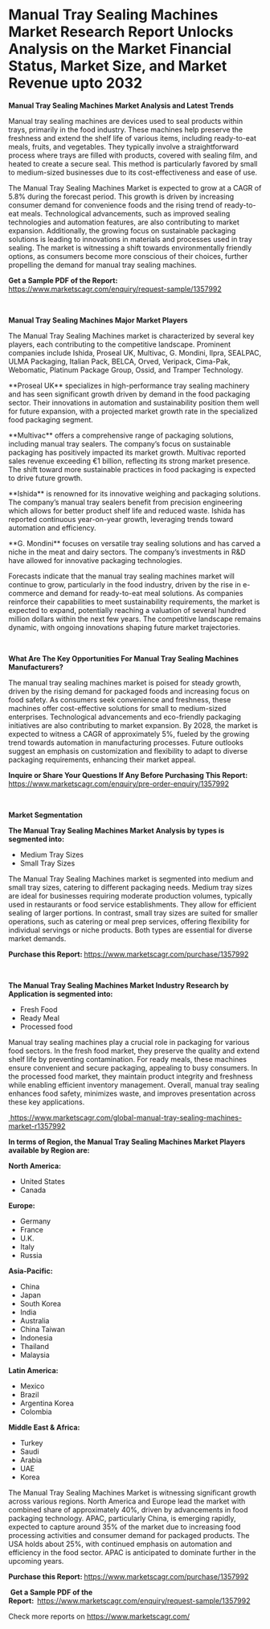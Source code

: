 <p><h1>Manual Tray Sealing Machines Market Research Report Unlocks Analysis on the Market Financial Status, Market Size, and Market Revenue upto 2032</h1></p><p><strong>Manual Tray Sealing Machines Market Analysis and Latest Trends</strong></p>
<p><p>Manual tray sealing machines are devices used to seal products within trays, primarily in the food industry. These machines help preserve the freshness and extend the shelf life of various items, including ready-to-eat meals, fruits, and vegetables. They typically involve a straightforward process where trays are filled with products, covered with sealing film, and heated to create a secure seal. This method is particularly favored by small to medium-sized businesses due to its cost-effectiveness and ease of use.</p><p>The Manual Tray Sealing Machines Market is expected to grow at a CAGR of 5.8% during the forecast period. This growth is driven by increasing consumer demand for convenience foods and the rising trend of ready-to-eat meals. Technological advancements, such as improved sealing technologies and automation features, are also contributing to market expansion. Additionally, the growing focus on sustainable packaging solutions is leading to innovations in materials and processes used in tray sealing. The market is witnessing a shift towards environmentally friendly options, as consumers become more conscious of their choices, further propelling the demand for manual tray sealing machines.</p></p>
<p><strong>Get a Sample PDF of the Report:&nbsp;</strong> <a href="https://www.marketscagr.com/enquiry/request-sample/1357992?utm_campaign=3368&utm_medium=2&utm_source=Github&utm_content=ia&utm_term=11042025&utm_id=manual-tray-sealing-machines">https://www.marketscagr.com/enquiry/request-sample/1357992</a></p>
<p>&nbsp;</p>
<p><strong>Manual Tray Sealing Machines Major Market Players</strong></p>
<p><p>The Manual Tray Sealing Machines market is characterized by several key players, each contributing to the competitive landscape. Prominent companies include Ishida, Proseal UK, Multivac, G. Mondini, Ilpra, SEALPAC, ULMA Packaging, Italian Pack, BELCA, Orved, Veripack, Cima-Pak, Webomatic, Platinum Package Group, Ossid, and Tramper Technology.</p><p>**Proseal UK** specializes in high-performance tray sealing machinery and has seen significant growth driven by demand in the food packaging sector. Their innovations in automation and sustainability position them well for future expansion, with a projected market growth rate in the specialized food packaging segment.</p><p>**Multivac** offers a comprehensive range of packaging solutions, including manual tray sealers. The company’s focus on sustainable packaging has positively impacted its market growth. Multivac reported sales revenue exceeding €1 billion, reflecting its strong market presence. The shift toward more sustainable practices in food packaging is expected to drive future growth.</p><p>**Ishida** is renowned for its innovative weighing and packaging solutions. The company’s manual tray sealers benefit from precision engineering which allows for better product shelf life and reduced waste. Ishida has reported continuous year-on-year growth, leveraging trends toward automation and efficiency.</p><p>**G. Mondini** focuses on versatile tray sealing solutions and has carved a niche in the meat and dairy sectors. The company’s investments in R&D have allowed for innovative packaging technologies.</p><p>Forecasts indicate that the manual tray sealing machines market will continue to grow, particularly in the food industry, driven by the rise in e-commerce and demand for ready-to-eat meal solutions. As companies reinforce their capabilities to meet sustainability requirements, the market is expected to expand, potentially reaching a valuation of several hundred million dollars within the next few years. The competitive landscape remains dynamic, with ongoing innovations shaping future market trajectories.</p></p>
<p>&nbsp;</p>
<p><strong>What Are The Key Opportunities For Manual Tray Sealing Machines Manufacturers?</strong></p>
<p><p>The manual tray sealing machines market is poised for steady growth, driven by the rising demand for packaged foods and increasing focus on food safety. As consumers seek convenience and freshness, these machines offer cost-effective solutions for small to medium-sized enterprises. Technological advancements and eco-friendly packaging initiatives are also contributing to market expansion. By 2028, the market is expected to witness a CAGR of approximately 5%, fueled by the growing trend towards automation in manufacturing processes. Future outlooks suggest an emphasis on customization and flexibility to adapt to diverse packaging requirements, enhancing their market appeal.</p></p>
<p><strong>Inquire or Share Your Questions If Any Before Purchasing This Report:</strong> <a href="https://www.marketscagr.com/enquiry/pre-order-enquiry/1357992?utm_campaign=3368&utm_medium=2&utm_source=Github&utm_content=ia&utm_term=11042025&utm_id=manual-tray-sealing-machines">https://www.marketscagr.com/enquiry/pre-order-enquiry/1357992</a></p>
<p>&nbsp;</p>
<p><strong>Market Segmentation</strong></p>
<p><strong>The Manual Tray Sealing Machines Market Analysis by types is segmented into:</strong></p>
<p><ul><li>Medium Tray Sizes</li><li>Small Tray Sizes</li></ul></p>
<p><p>The Manual Tray Sealing Machines market is segmented into medium and small tray sizes, catering to different packaging needs. Medium tray sizes are ideal for businesses requiring moderate production volumes, typically used in restaurants or food service establishments. They allow for efficient sealing of larger portions. In contrast, small tray sizes are suited for smaller operations, such as catering or meal prep services, offering flexibility for individual servings or niche products. Both types are essential for diverse market demands.</p></p>
<p><strong>Purchase this Report:&nbsp;</strong><a href="https://www.marketscagr.com/purchase/1357992?utm_campaign=3368&utm_medium=2&utm_source=Github&utm_content=ia&utm_term=11042025&utm_id=manual-tray-sealing-machines">https://www.marketscagr.com/purchase/1357992</a></p>
<p>&nbsp;</p>
<p><strong>The Manual Tray Sealing Machines Market Industry Research by Application is segmented into:</strong></p>
<p><ul><li>Fresh Food</li><li>Ready Meal</li><li>Processed food</li></ul></p>
<p><p>Manual tray sealing machines play a crucial role in packaging for various food sectors. In the fresh food market, they preserve the quality and extend shelf life by preventing contamination. For ready meals, these machines ensure convenient and secure packaging, appealing to busy consumers. In the processed food market, they maintain product integrity and freshness while enabling efficient inventory management. Overall, manual tray sealing enhances food safety, minimizes waste, and improves presentation across these key applications.</p></p>
<p><a href="https://www.marketscagr.com/global-manual-tray-sealing-machines-market-r1357992?utm_campaign=3368&utm_medium=2&utm_source=Github&utm_content=ia&utm_term=11042025&utm_id=manual-tray-sealing-machines">&nbsp;https://www.marketscagr.com/global-manual-tray-sealing-machines-market-r1357992</a></p>
<p><strong>In terms of Region, the Manual Tray Sealing Machines Market Players available by Region are:</strong></p>
<p>
    <p> <strong> North America: </strong>
        <ul>
            <li>United States</li>
            <li>Canada</li>
        </ul>
        </p> 
    <p> <strong> Europe: </strong>
        <ul>
            <li>Germany</li>
            <li>France</li>
            <li>U.K.</li>
            <li>Italy</li>
            <li>Russia</li>
        </ul>
        </p> 
    <p> <strong> Asia-Pacific: </strong>
        <ul>
            <li>China</li>
            <li>Japan</li>
            <li>South Korea</li>
            <li>India</li>
            <li>Australia</li>
            <li>China Taiwan</li>
            <li>Indonesia</li>
            <li>Thailand</li>
            <li>Malaysia</li>
        </ul>
        </p> 
    <p> <strong> Latin America: </strong>
        <ul>
            <li>Mexico</li>
            <li>Brazil</li>
            <li>Argentina Korea</li>
            <li>Colombia</li>
        </ul>
        </p> 
    <p> <strong> Middle East & Africa: </strong>
        <ul>
            <li>Turkey</li>
            <li>Saudi</li>
            <li>Arabia</li>
            <li>UAE</li>
            <li>Korea</li>
        </ul>
    </p>
    </p>
<p><p>The Manual Tray Sealing Machines Market is witnessing significant growth across various regions. North America and Europe lead the market with combined share of approximately 40%, driven by advancements in food packaging technology. APAC, particularly China, is emerging rapidly, expected to capture around 35% of the market due to increasing food processing activities and consumer demand for packaged products. The USA holds about 25%, with continued emphasis on automation and efficiency in the food sector. APAC is anticipated to dominate further in the upcoming years.</p></p>
<p><strong>Purchase this Report: </strong><a href="https://www.marketscagr.com/purchase/1357992?utm_campaign=3368&utm_medium=2&utm_source=Github&utm_content=ia&utm_term=11042025&utm_id=manual-tray-sealing-machines">https://www.marketscagr.com/purchase/1357992</a></p>
<p>&nbsp;<strong>Get a Sample PDF of the Report:&nbsp;&nbsp;</strong><a href="https://www.marketscagr.com/enquiry/request-sample/1357992?utm_campaign=3368&utm_medium=2&utm_source=Github&utm_content=ia&utm_term=11042025&utm_id=manual-tray-sealing-machines">https://www.marketscagr.com/enquiry/request-sample/1357992</a></p>
<p><strong></strong></p>
<p>Check more reports on <a href="https://www.marketscagr.com/?utm_campaign=3368&utm_medium=2&utm_source=Github&utm_content=ia&utm_term=11042025&utm_id=manual-tray-sealing-machines">https://www.marketscagr.com/</a></p>
